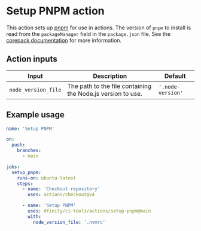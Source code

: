 # Setup PNPM action

This action sets up [pnpm](https://pnpm.io/) for use in actions. The version of `pnpm` to install is read from the `packageManager` field in the `package.json` file. See the [corepack documentation](https://nodejs.org/api/corepack.html) for more information.

## Action inputs

| Input               | Description                                                 | Default           |
| ------------------- | ----------------------------------------------------------- | ----------------- |
| `node_version_file` | The path to the file containing the Node.js version to use. | `'.node-version'` |

## Example usage

```yaml
name: 'Setup PNPM'

on:
  push:
    branches:
      - main

jobs:
  setup_pnpm:
    runs-on: ubuntu-latest
    steps:
      - name: 'Checkout repository'
        uses: actions/checkout@v4

      - name: 'Setup PNPM'
        uses: dfinity/ci-tools/actions/setup-pnpm@main
        with:
          node_version_file: '.nvmrc'
```
